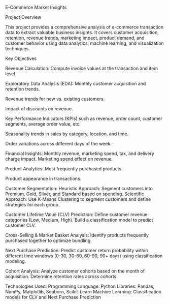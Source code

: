 E-Commerce Market Insights


Project Overview


This project provides a comprehensive analysis of e-commerce transaction data to extract valuable business insights. It covers customer acquisition, retention, revenue trends, marketing impact, product demand, and customer behavior using data analytics, machine learning, and visualization techniques.



Key Objectives

Revenue Calculation: Compute invoice values at the transaction and item level 

Exploratory Data Analysis (EDA):
Monthly customer acquisition and retention trends.

Revenue trends for new vs. existing customers.

Impact of discounts on revenue.

Key Performance Indicators (KPIs) such as revenue, order count, customer segments, average order value, etc.

Seasonality trends in sales by category, location, and time.

Order variations across different days of the week.

Financial Insights:
Monthly revenue, marketing spend, tax, and delivery charge impact.
Marketing spend effect on revenue.

Product Analytics:
Most frequently purchased products.

Product appearance in transactions.

Customer Segmentation:
Heuristic Approach: Segment customers into Premium, Gold, Silver, and Standard based on spending.
Scientific Approach: Use K-Means Clustering to segment customers and define strategies for each group.

Customer Lifetime Value (CLV) Prediction:
Define customer revenue categories (Low, Medium, High).
Build a classification model to predict customer CLV.

Cross-Selling & Market Basket Analysis:
Identify products frequently purchased together to optimize bundling.

Next Purchase Prediction:
Predict customer return probability within different time windows (0-30, 30-60, 60-90, 90+ days) using classification modeling.

Cohort Analysis:
Analyze customer cohorts based on the month of acquisition.
Determine retention rates across cohorts.


Technologies Used:
Programming Language: Python
Libraries: Pandas, NumPy, Matplotlib, Seaborn, Scikit-Learn
Machine Learning: Classification models for CLV and Next Purchase Prediction
